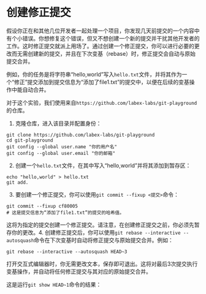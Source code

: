 # 创建修正提交

假设你正在和其他几位开发者一起处理一个项目，你发现几天前提交的一个内容中有个小错误。你想修复这个错误，但又不想创建一个新的提交并干扰其他开发者的工作。这时修正提交就派上用场了。通过创建一个修正提交，你可以进行必要的更改而无需创建新的提交，并且在下次变基（rebase）时，修正提交会自动与原始提交合并。

例如，你的任务是将字符串“hello,world”写入`hello.txt`文件，并将其作为一个“修正”提交添加到提交信息为“添加了file1.txt”的提交中，以便在后续的变基操作中能自动合并。

对于这个实验，我们使用来自`https://github.com/labex-labs/git-playground`的仓库。

1. 克隆仓库，进入该目录并配置身份：

```shell
git clone https://github.com/labex-labs/git-playground
cd git-playground
git config --global user.name "你的用户名"
git config --global user.email "你的邮箱"
```

2. 创建一个`hello.txt`文件，在其中写入“hello,world”并将其添加到暂存区：

```shell
echo "hello,world" > hello.txt
git add.
```

3. 要创建一个修正提交，你可以使用`git commit --fixup <提交>`命令：

```shell
git commit --fixup cf80005
# 这是提交信息为“添加了file1.txt”的提交的哈希值。
```

这将为指定的提交创建一个修正提交。请注意，在创建修正提交之前，你必须先暂存你的更改。4. 创建修正提交后，你可以使用`git rebase --interactive --autosquash`命令在下次变基时自动将修正提交与原始提交合并。例如：

```shell
git rebase --interactive --autosquash HEAD~3
```

打开交互式编辑器时，你无需更改文本，保存即可退出。这将对最后3次提交执行变基操作，并自动将任何修正提交与其对应的原始提交合并。

这是运行`git show HEAD~1`命令的结果：

```shell

```
